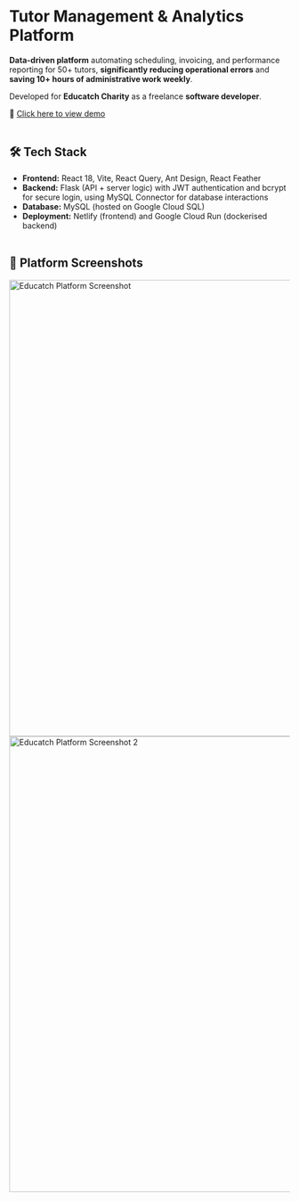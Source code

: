# Tutor Management & Analytics Platform

**Data-driven platform** automating scheduling, invoicing, and performance reporting for 50+ tutors, **significantly reducing operational errors** and **saving 10+ hours of administrative work weekly**.

Developed for **Educatch Charity** as a freelance **software developer**.

🔗 [Click here to view demo](https://educatchcharity-demo.netlify.app)<br><br>


## 🛠 Tech Stack

- **Frontend:** React 18, Vite, React Query, Ant Design, React Feather
- **Backend:** Flask (API + server logic) with JWT authentication and bcrypt for secure login, using MySQL Connector for database interactions
- **Database:** MySQL (hosted on Google Cloud SQL)  
- **Deployment:** Netlify (frontend) and Google Cloud Run (dockerised backend)<br><br>

## 📸 Platform Screenshots

<img width="1440" height="819" alt="Educatch Platform Screenshot" src="https://github.com/user-attachments/assets/fc545dce-5fad-4774-aff5-5d45bcc48fa8" />

<img width="1440" height="818" alt="Educatch Platform Screenshot 2" src="https://github.com/user-attachments/assets/f55890b4-3f20-41ff-bb19-f96c6a872a8a" />
